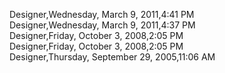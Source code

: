 ﻿Designer,Wednesday, March 9, 2011,4:41 PM  Designer,Wednesday, March 9, 2011,4:37 PM  Designer,Friday, October 3, 2008,2:05 PM  Designer,Friday, October 3, 2008,2:05 PM  Designer,Thursday, September 29, 2005,11:06 AM